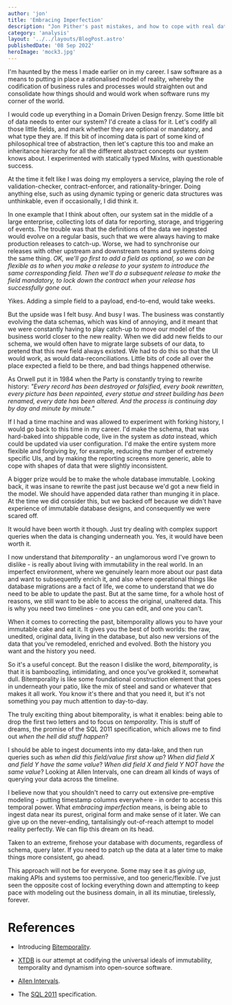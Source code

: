 ```yaml
---
author: 'jon'
title: 'Embracing Imperfection'
description: "Jon Pither's past mistakes, and how to cope with real data in an imperfect world"
category: 'analysis'
layout: '../../layouts/BlogPost.astro'
publishedDate: '08 Sep 2022'
heroImage: 'mock3.jpg'
---
```


I'm haunted by the mess I made earlier on in my career. I saw software
as a means to putting in place a rationalised model of reality, whereby
the codification of business rules and processes would straighten out
and consolidate how things should and would work when software runs my
corner of the world.

I would code up everything in a Domain Driven Design frenzy. Some little
bit of data needs to enter our system? I'd create a class for it. Let's
codify all those little fields, and mark whether they are optional or
mandatory, and what type they are. If this bit of incoming data is part
of some kind of philosophical tree of abstraction, then let's capture
this too and make an inheritance hierarchy for all the different
abstract concepts our system knows about. I experimented with statically
typed MixIns, with questionable success.

At the time it felt like I was doing my employers a service, playing the
role of validation-checker, contract-enforcer, and rationality-bringer.
Doing anything else, such as using dynamic typing or generic data
structures was unthinkable, even if occasionally, I did think it.

In one example that I think about often, our system sat in the middle of
a large enterprise, collecting lots of data for reporting, storage, and
triggering of events. The trouble was that the definitions of the data
we ingested would evolve on a regular basis, such that we were always
having to make production releases to catch-up. Worse, we had to
synchronise our releases with other upstream and downstream teams and
systems doing the same thing. *OK, we'll go first to add a field as
*optional*, so we can be flexible as to when you make a release to your
system to introduce the same corresponding field. Then we'll do a
subsequent release to make the field *mandatory*, to lock down the
contract when your release has successfully gone out*.

Yikes. Adding a simple field to a payload, end-to-end, would take weeks.

But the upside was I felt busy. And busy I was. The business was
constantly evolving the data schemas, which was kind of annoying, and it
meant that we were constantly having to play catch-up to move our model
of the business world closer to the new reality. When we did add new
fields to our schema, we would often have to migrate large subsets of
our data, to pretend that this new field always existed. We had to do
this so that the UI would work, as would data-reconciliations. Little
bits of code all over the place expected a field to be there, and bad
things happened otherwise.

As Orwell put it in 1984 when the Party is constantly trying to rewrite
history: _\"Every record has been destroyed or falsified, every book
rewritten, every picture has been repainted, every statue and street
building has been renamed, every date has been altered. And the process
is continuing day by day and minute by minute.\"_

If I had a time machine and was allowed to experiment with forking
history, I would go back to this time in my career. I'd make the schema,
that was hard-baked into shippable code, live in the system as _data_
instead, which could be updated via user configuration. I'd make the
entire system more flexible and forgiving by, for example, reducing the
number of extremely specific UIs, and by making the reporting screens
more generic, able to cope with shapes of data that were slightly
inconsistent.

A bigger prize would be to make the whole database immutable. Looking
back, it was insane to rewrite the past just because we'd got a new
field in the model. We should have appended data rather than munging it
in place. At the time we did consider this, but we backed off because we
didn't have experience of immutable database designs, and consequently
we were scared off.

It would have been worth it though. Just try dealing with complex
support queries when the data is changing underneath you. Yes, it would
have been worth it.

I now understand that _bitemporality_ - an unglamorous word I've grown
to dislike - is really about living with immutability in the real world.
In an imperfect environment, where we genuinely learn more about our
past data and want to subsequently enrich it, and also where operational
things like database migrations are a fact of life, we come to
understand that we do need to be able to update the past. But at the
same time, for a whole host of reasons, we still want to be able to
access the original, unaltered data. This is why you need two
timelines - one you can edit, and one you can't.

When it comes to correcting the past, bitemporality allows you to have
your immutable cake and eat it. It gives you the best of both worlds:
the raw, unedited, original data, living in the database, but also new
versions of the data that you've remodeled, enriched and evolved. Both
the history you want and the history you need.

So it's a useful concept. But the reason I dislike the word,
_bitemporality_, is that it is bamboozling, intimidating, and once
you've grokked it, somewhat dull. Bitemporality is like some
foundational construction element that goes in underneath your patio,
like the mix of steel and sand or whatever that makes it all work. You
know it's there and that you need it, but it's not something you pay
much attention to day-to-day.

The truly exciting thing about bitemporality, is what it enables: being
able to drop the first two letters and to focus on _temporality_. This
is stuff of dreams, the promise of the SQL 2011 specification, which
allows me to find out _when the hell did stuff happen_?

I should be able to ingest documents into my data-lake, and then run
queries such as _when did this field/value first show up_? _When did
field X and field Y have the same value_? _When did field X and field Y
NOT have the same value_? Looking at Allen Intervals, one can dream all
kinds of ways of querying your data across the timeline.

I believe now that you shouldn't need to carry out extensive pre-emptive
modeling - putting timestamp columns everywhere - in order to access
this temporal power. What _embracing imperfection_ means, is being able
to ingest data near its purest, original form and make sense of it
later. We can give up on the never-ending, tantalisingly out-of-reach
attempt to model reality perfectly. We can flip this dream on its head.

Taken to an extreme, firehose your database with documents, regardless
of schema, query later. If you need to patch up the data at a later time
to make things more consistent, go ahead.

This approach will not be for everyone. Some may see it as _giving up_,
making APIs and systems too permissive, and too generic/flexible. I've
just seen the opposite cost of locking everything down and attempting to
keep pace with modeling out the business domain, in all its minutiae,
tirelessly, forever.

# References

- Introducing
  [Bitemporality](https://www.juxt.pro/blog/value-of-bitemporality).

- [XTDB](https://xtdb.com/) is our attempt at codifying the universal
  ideals of immutability, temporality and dynamism into open-source
  software.

- [Allen
  Intervals](http://cse.unl.edu/~choueiry/Documents/Allen-CACM1983.pdf).

- The [SQL 2011](https://en.wikipedia.org/wiki/SQL:2011)
  specification.
